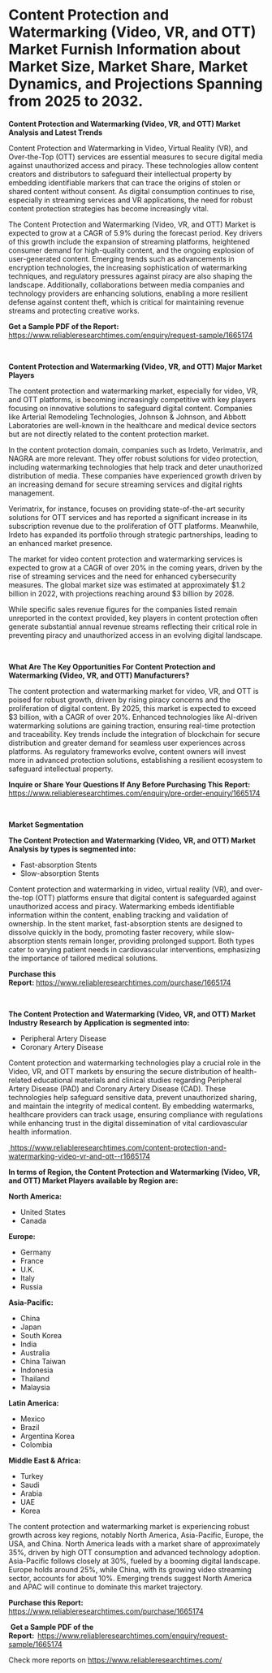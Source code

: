 <p><h1>Content Protection and Watermarking (Video, VR, and OTT) Market Furnish Information about Market Size, Market Share, Market Dynamics, and Projections Spanning from 2025 to 2032.</h1></p><p><strong>Content Protection and Watermarking (Video, VR, and OTT) Market Analysis and Latest Trends</strong></p>
<p><p>Content Protection and Watermarking in Video, Virtual Reality (VR), and Over-the-Top (OTT) services are essential measures to secure digital media against unauthorized access and piracy. These technologies allow content creators and distributors to safeguard their intellectual property by embedding identifiable markers that can trace the origins of stolen or shared content without consent. As digital consumption continues to rise, especially in streaming services and VR applications, the need for robust content protection strategies has become increasingly vital.</p><p>The Content Protection and Watermarking (Video, VR, and OTT) Market is expected to grow at a CAGR of 5.9% during the forecast period. Key drivers of this growth include the expansion of streaming platforms, heightened consumer demand for high-quality content, and the ongoing explosion of user-generated content. Emerging trends such as advancements in encryption technologies, the increasing sophistication of watermarking techniques, and regulatory pressures against piracy are also shaping the landscape. Additionally, collaborations between media companies and technology providers are enhancing solutions, enabling a more resilient defense against content theft, which is critical for maintaining revenue streams and protecting creative works.</p></p>
<p><strong>Get a Sample PDF of the Report:&nbsp;</strong> <a href="https://www.reliableresearchtimes.com/enquiry/request-sample/1665174?utm_campaign=2868&utm_medium=2&utm_source=Github&utm_content=ia&utm_term=27022025&utm_id=content-protection-and-watermarking-video-vr-and-ott">https://www.reliableresearchtimes.com/enquiry/request-sample/1665174</a></p>
<p>&nbsp;</p>
<p><strong>Content Protection and Watermarking (Video, VR, and OTT) Major Market Players</strong></p>
<p><p>The content protection and watermarking market, especially for video, VR, and OTT platforms, is becoming increasingly competitive with key players focusing on innovative solutions to safeguard digital content. Companies like Arterial Remodeling Technologies, Johnson & Johnson, and Abbott Laboratories are well-known in the healthcare and medical device sectors but are not directly related to the content protection market. </p><p>In the content protection domain, companies such as Irdeto, Verimatrix, and NAGRA are more relevant. They offer robust solutions for video protection, including watermarking technologies that help track and deter unauthorized distribution of media. These companies have experienced growth driven by an increasing demand for secure streaming services and digital rights management.</p><p>Verimatrix, for instance, focuses on providing state-of-the-art security solutions for OTT services and has reported a significant increase in its subscription revenue due to the proliferation of OTT platforms. Meanwhile, Irdeto has expanded its portfolio through strategic partnerships, leading to an enhanced market presence.</p><p>The market for video content protection and watermarking services is expected to grow at a CAGR of over 20% in the coming years, driven by the rise of streaming services and the need for enhanced cybersecurity measures. The global market size was estimated at approximately $1.2 billion in 2022, with projections reaching around $3 billion by 2028.</p><p>While specific sales revenue figures for the companies listed remain unreported in the context provided, key players in content protection often generate substantial annual revenue streams reflecting their critical role in preventing piracy and unauthorized access in an evolving digital landscape.</p></p>
<p>&nbsp;</p>
<p><strong>What Are The Key Opportunities For Content Protection and Watermarking (Video, VR, and OTT) Manufacturers?</strong></p>
<p><p>The content protection and watermarking market for video, VR, and OTT is poised for robust growth, driven by rising piracy concerns and the proliferation of digital content. By 2025, this market is expected to exceed $3 billion, with a CAGR of over 20%. Enhanced technologies like AI-driven watermarking solutions are gaining traction, ensuring real-time protection and traceability. Key trends include the integration of blockchain for secure distribution and greater demand for seamless user experiences across platforms. As regulatory frameworks evolve, content owners will invest more in advanced protection solutions, establishing a resilient ecosystem to safeguard intellectual property.</p></p>
<p><strong>Inquire or Share Your Questions If Any Before Purchasing This Report:</strong> <a href="https://www.reliableresearchtimes.com/enquiry/pre-order-enquiry/1665174?utm_campaign=2868&utm_medium=2&utm_source=Github&utm_content=ia&utm_term=27022025&utm_id=content-protection-and-watermarking-video-vr-and-ott">https://www.reliableresearchtimes.com/enquiry/pre-order-enquiry/1665174</a></p>
<p>&nbsp;</p>
<p><strong>Market Segmentation</strong></p>
<p><strong>The Content Protection and Watermarking (Video, VR, and OTT) Market Analysis by types is segmented into:</strong></p>
<p><ul><li>Fast-absorption Stents</li><li>Slow-absorption Stents</li></ul></p>
<p><p>Content protection and watermarking in video, virtual reality (VR), and over-the-top (OTT) platforms ensure that digital content is safeguarded against unauthorized access and piracy. Watermarking embeds identifiable information within the content, enabling tracking and validation of ownership. In the stent market, fast-absorption stents are designed to dissolve quickly in the body, promoting faster recovery, while slow-absorption stents remain longer, providing prolonged support. Both types cater to varying patient needs in cardiovascular interventions, emphasizing the importance of tailored medical solutions.</p></p>
<p><strong>Purchase this Report:&nbsp;</strong><a href="https://www.reliableresearchtimes.com/purchase/1665174?utm_campaign=2868&utm_medium=2&utm_source=Github&utm_content=ia&utm_term=27022025&utm_id=content-protection-and-watermarking-video-vr-and-ott">https://www.reliableresearchtimes.com/purchase/1665174</a></p>
<p>&nbsp;</p>
<p><strong>The Content Protection and Watermarking (Video, VR, and OTT) Market Industry Research by Application is segmented into:</strong></p>
<p><ul><li>Peripheral Artery Disease</li><li>Coronary Artery Disease</li></ul></p>
<p><p>Content protection and watermarking technologies play a crucial role in the Video, VR, and OTT markets by ensuring the secure distribution of health-related educational materials and clinical studies regarding Peripheral Artery Disease (PAD) and Coronary Artery Disease (CAD). These technologies help safeguard sensitive data, prevent unauthorized sharing, and maintain the integrity of medical content. By embedding watermarks, healthcare providers can track usage, ensuring compliance with regulations while enhancing trust in the digital dissemination of vital cardiovascular health information.</p></p>
<p><a href="https://www.reliableresearchtimes.com/content-protection-and-watermarking-video-vr-and-ott--r1665174?utm_campaign=2868&utm_medium=2&utm_source=Github&utm_content=ia&utm_term=27022025&utm_id=content-protection-and-watermarking-video-vr-and-ott">&nbsp;https://www.reliableresearchtimes.com/content-protection-and-watermarking-video-vr-and-ott--r1665174</a></p>
<p><strong>In terms of Region, the Content Protection and Watermarking (Video, VR, and OTT) Market Players available by Region are:</strong></p>
<p>
    <p> <strong> North America: </strong>
        <ul>
            <li>United States</li>
            <li>Canada</li>
        </ul>
        </p> 
    <p> <strong> Europe: </strong>
        <ul>
            <li>Germany</li>
            <li>France</li>
            <li>U.K.</li>
            <li>Italy</li>
            <li>Russia</li>
        </ul>
        </p> 
    <p> <strong> Asia-Pacific: </strong>
        <ul>
            <li>China</li>
            <li>Japan</li>
            <li>South Korea</li>
            <li>India</li>
            <li>Australia</li>
            <li>China Taiwan</li>
            <li>Indonesia</li>
            <li>Thailand</li>
            <li>Malaysia</li>
        </ul>
        </p> 
    <p> <strong> Latin America: </strong>
        <ul>
            <li>Mexico</li>
            <li>Brazil</li>
            <li>Argentina Korea</li>
            <li>Colombia</li>
        </ul>
        </p> 
    <p> <strong> Middle East & Africa: </strong>
        <ul>
            <li>Turkey</li>
            <li>Saudi</li>
            <li>Arabia</li>
            <li>UAE</li>
            <li>Korea</li>
        </ul>
    </p>
    </p>
<p><p>The content protection and watermarking market is experiencing robust growth across key regions, notably North America, Asia-Pacific, Europe, the USA, and China. North America leads with a market share of approximately 35%, driven by high OTT consumption and advanced technology adoption. Asia-Pacific follows closely at 30%, fueled by a booming digital landscape. Europe holds around 25%, while China, with its growing video streaming sector, accounts for about 10%. Emerging trends suggest North America and APAC will continue to dominate this market trajectory.</p></p>
<p><strong>Purchase this Report: </strong><a href="https://www.reliableresearchtimes.com/purchase/1665174?utm_campaign=2868&utm_medium=2&utm_source=Github&utm_content=ia&utm_term=27022025&utm_id=content-protection-and-watermarking-video-vr-and-ott">https://www.reliableresearchtimes.com/purchase/1665174</a></p>
<p>&nbsp;<strong>Get a Sample PDF of the Report:&nbsp;&nbsp;</strong><a href="https://www.reliableresearchtimes.com/enquiry/request-sample/1665174?utm_campaign=2868&utm_medium=2&utm_source=Github&utm_content=ia&utm_term=27022025&utm_id=content-protection-and-watermarking-video-vr-and-ott">https://www.reliableresearchtimes.com/enquiry/request-sample/1665174</a></p>
<p><strong></strong></p>
<p>Check more reports on <a href="https://www.reliableresearchtimes.com/?utm_campaign=2868&utm_medium=2&utm_source=Github&utm_content=ia&utm_term=27022025&utm_id=content-protection-and-watermarking-video-vr-and-ott">https://www.reliableresearchtimes.com/</a></p>